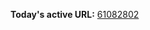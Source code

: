

**Today's active URL:** [61082802](https://61082802.abesternheim.workers.dev)

<!-- CURRENT_URL_MARKER -->
